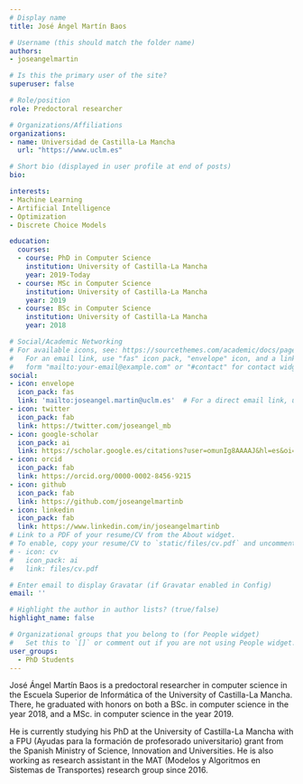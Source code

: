 ```yaml
---
# Display name
title: José Ángel Martín Baos

# Username (this should match the folder name)
authors:
- joseangelmartin

# Is this the primary user of the site?
superuser: false

# Role/position
role: Predoctoral researcher

# Organizations/Affiliations
organizations:
- name: Universidad de Castilla-La Mancha
  url: "https://www.uclm.es"

# Short bio (displayed in user profile at end of posts)
bio:

interests:
- Machine Learning
- Artificial Intelligence
- Optimization
- Discrete Choice Models

education:
  courses:
  - course: PhD in Computer Science
    institution: University of Castilla-La Mancha
    year: 2019-Today
  - course: MSc in Computer Science
    institution: University of Castilla-La Mancha
    year: 2019
  - course: BSc in Computer Science
    institution: University of Castilla-La Mancha
    year: 2018

# Social/Academic Networking
# For available icons, see: https://sourcethemes.com/academic/docs/page-builder/#icons
#   For an email link, use "fas" icon pack, "envelope" icon, and a link in the
#   form "mailto:your-email@example.com" or "#contact" for contact widget.
social:
- icon: envelope
  icon_pack: fas
  link: 'mailto:joseangel.martin@uclm.es'  # For a direct email link, use "mailto:test@example.org".
- icon: twitter
  icon_pack: fab
  link: https://twitter.com/joseangel_mb
- icon: google-scholar
  icon_pack: ai
  link: https://scholar.google.es/citations?user=omunIg8AAAAJ&hl=es&oi=ao
- icon: orcid
  icon_pack: fab
  link: https://orcid.org/0000-0002-8456-9215
- icon: github
  icon_pack: fab
  link: https://github.com/joseangelmartinb
- icon: linkedin
  icon_pack: fab
  link: https://www.linkedin.com/in/joseangelmartinb
# Link to a PDF of your resume/CV from the About widget.
# To enable, copy your resume/CV to `static/files/cv.pdf` and uncomment the lines below.
# - icon: cv
#   icon_pack: ai
#   link: files/cv.pdf

# Enter email to display Gravatar (if Gravatar enabled in Config)
email: ''

# Highlight the author in author lists? (true/false)
highlight_name: false

# Organizational groups that you belong to (for People widget)
#   Set this to `[]` or comment out if you are not using People widget.
user_groups:
  - PhD Students
---
```


José Ángel Martín Baos is a predoctoral researcher in computer science in the Escuela Superior de Informática of the University of Castilla-La Mancha. There, he graduated with honors on both a BSc. in computer science in the year 2018, and a MSc. in computer science in the year 2019.

He is currently studying his PhD at the University of Castilla-La Mancha with a FPU (Ayudas para la formación de profesorado universitario) grant from the Spanish Ministry of Science, Innovation and Universities. He is also working as research assistant in the MAT (Modelos y Algoritmos en Sistemas de Transportes) research group since 2016.
